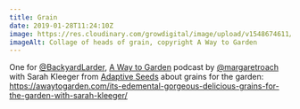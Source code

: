 ```yaml
---
title: Grain
date: 2019-01-28T11:24:10Z
image: https://res.cloudinary.com/growdigital/image/upload/v1548674611/graincollage-190128.jpg
imageAlt: Collage of heads of grain, copyright A Way to Garden
---
```


One for [@BackyardLarder](https://mobile.twitter.com/BackyardLarder), [A Way to Garden](https://awaytogarden.com) podcast by [@margaretroach](https://mobile.twitter.com/margaretroach) with Sarah Kleeger from [Adaptive Seeds](https://www.adaptiveseeds.com) about grains for the garden: <https://awaytogarden.com/its-edemental-gorgeous-delicious-grains-for-the-garden-with-sarah-kleeger/>
